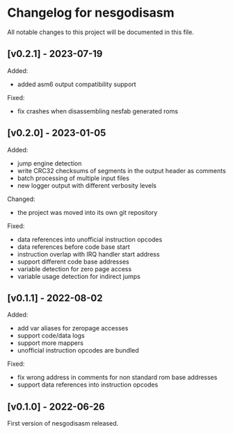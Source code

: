 # Changelog for nesgodisasm

All notable changes to this project will be documented in this file.

## [v0.2.1] - 2023-07-19

Added:

* added asm6 output compatibility support

Fixed:

* fix crashes when disassembling nesfab generated roms


## [v0.2.0] - 2023-01-05

Added:

* jump engine detection
* write CRC32 checksums of segments in the output header as comments
* batch processing of multiple input files
* new logger output with different verbosity levels

Changed:

* the project was moved into its own git repository

Fixed:

* data references into unofficial instruction opcodes
* data references before code base start
* instruction overlap with IRQ handler start address
* support different code base addresses
* variable detection for zero page access
* variable usage detection for indirect jumps


## [v0.1.1] - 2022-08-02

Added:

* add var aliases for zeropage accesses
* support code/data logs
* support more mappers
* unofficial instruction opcodes are bundled

Fixed:

* fix wrong address in comments for non standard rom base addresses
* support data references into instruction opcodes


## [v0.1.0] - 2022-06-26

First version of nesgodisasm released.

